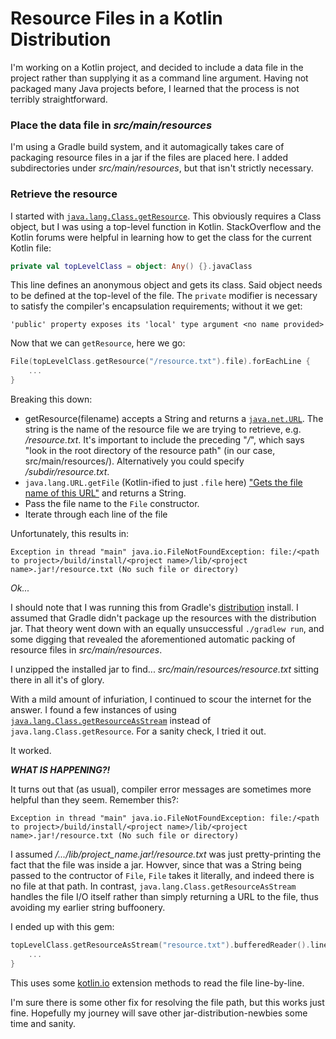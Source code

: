 # Resource Files in a Kotlin Distribution

I'm working on a Kotlin project, and decided to include a data file in the project rather than supplying it as a command line argument. Having not packaged many Java projects before, I learned that the process is not terribly straightforward.

### Place the data file in *src/main/resources*
I'm using a Gradle build system, and it automagically takes care of packaging resource files in a jar if the files are placed here. I added subdirectories under *src/main/resources*, but that isn't strictly necessary.

### Retrieve the resource
I started with [```java.lang.Class.getResource```](https://docs.oracle.com/javase/8/docs/api/java/lang/Class.html#getResource-java.lang.String-). 
This obviously requires a Class object, but I was using a top-level function in Kotlin. StackOverflow and the Kotlin forums were helpful in learning how to get the class for the current Kotlin file: 

```kotlin
private val topLevelClass = object: Any() {}.javaClass
```

This line defines an anonymous object and gets its class. Said object needs to be defined at the top-level of the file.
The ```private``` modifier is necessary to satisfy the compiler's encapsulation requirements; without it we get:

```
'public' property exposes its 'local' type argument <no name provided>
```


Now that we can ```getResource```, here we go: 

```kotlin
File(topLevelClass.getResource("/resource.txt").file).forEachLine {
    ...
}
```
Breaking this down:
- getResource(filename) accepts a String and returns a [```java.net.URL```](https://docs.oracle.com/javase/8/docs/api/java/net/URL.html). The string is the name of the resource file we are trying to retrieve, e.g. */resource.txt*. It's important to include the preceding "*/*", which says "look in the root directory of the resource path" (in our case, src/main/resources/). Alternatively you could specify */subdir/resource.txt*.
- ```java.lang.URL.getFile``` (Kotlin-ified to just ```.file``` here) ["Gets the file name of this URL"](https://docs.oracle.com/javase/8/docs/api/java/net/URL.html#getFile--) and returns a String.
- Pass the file name to the ```File``` constructor.
- Iterate through each line of the file

Unfortunately, this results in:

```
Exception in thread "main" java.io.FileNotFoundException: file:/<path to project>/build/install/<project name>/lib/<project name>.jar!/resource.txt (No such file or directory)
```

*Ok...*

I should note that I was running this from Gradle's [distribution](https://docs.gradle.org/current/userguide/distribution_plugin.html) install. I assumed that Gradle didn't package up the resources with the distribution jar. That theory went down with an equally unsuccessful ```./gradlew run```, and some digging that revealed the aforementioned automatic packing of resource files in *src/main/resources*.

I unzipped the installed jar to find... *src/main/resources/resource.txt* sitting there in all it's of glory.

With a mild amount of infuriation, I continued to scour the internet for the answer. I found a few instances of using [```java.lang.Class.getResourceAsStream```](https://docs.oracle.com/javase/8/docs/api/java/lang/Class.html#getResourceAsStream-java.lang.String-) instead of ```java.lang.Class.getResource```. For a sanity check, I tried it out.

It worked. 

***WHAT IS HAPPENING?!***

It turns out that (as usual), compiler error messages are sometimes more helpful than they seem. Remember this?:

```
Exception in thread "main" java.io.FileNotFoundException: file:/<path to project>/build/install/<project name>/lib/<project name>.jar!/resource.txt (No such file or directory)
```

I assumed */.../lib/project_name.jar!/resource.txt* was just pretty-printing the fact that the file was inside a jar. Howver, since that was a String being passed to the contructor of ```File```, ```File``` takes it literally, and indeed there is no file at that path. In contrast, ```java.lang.Class.getResourceAsStream``` handles the file I/O itself rather than simply returning a URL to the file, thus avoiding my earlier string buffoonery.

I ended up with this gem:

```kotlin
topLevelClass.getResourceAsStream("resource.txt").bufferedReader().lineSequence().forEach {
    ...
}
```

This uses some [kotlin.io](https://kotlinlang.org/api/latest/jvm/stdlib/kotlin.io/index.html) extension methods to read the file line-by-line.

I'm sure there is some other fix for resolving the file path, but this works just fine. Hopefully my journey will save other jar-distribution-newbies some time and sanity.


